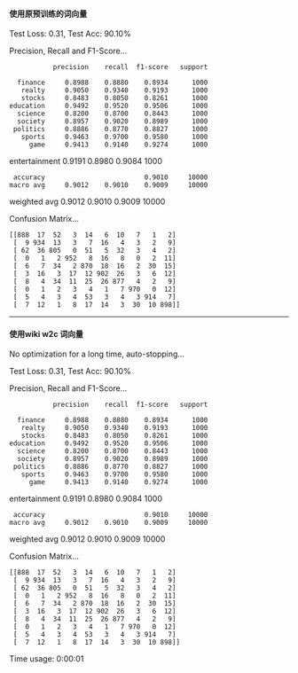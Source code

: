 #### 使用原预训练的词向量

Test Loss:  0.31,  Test Acc: 90.10%

Precision, Recall and F1-Score...

               precision    recall  f1-score   support

      finance     0.8988    0.8880    0.8934      1000
       realty     0.9050    0.9340    0.9193      1000
       stocks     0.8483    0.8050    0.8261      1000
    education     0.9492    0.9520    0.9506      1000
      science     0.8200    0.8700    0.8443      1000
      society     0.8957    0.9020    0.8989      1000
     politics     0.8886    0.8770    0.8827      1000
       sports     0.9463    0.9700    0.9580      1000
         game     0.9413    0.9140    0.9274      1000
entertainment     0.9191    0.8980    0.9084      1000

     accuracy                         0.9010     10000
    macro avg     0.9012    0.9010    0.9009     10000
 weighted avg     0.9012    0.9010    0.9009     10000

Confusion Matrix...
```
[[888  17  52   3  14   6  10   7   1   2]
 [  9 934  13   3   7  16   4   3   2   9]
 [ 62  36 805   0  51   5  32   3   4   2]
 [  0   1   2 952   8  16   8   0   2  11]
 [  6   7  34   2 870  18  16   2  30  15]
 [  3  16   3  17  12 902  26   3   6  12]
 [  8   4  34  11  25  26 877   4   2   9]
 [  0   1   2   3   4   1   7 970   0  12]
 [  5   4   3   4  53   3   4   3 914   7]
 [  7  12   1   8  17  14   3  30  10 898]]
 ```
 ---
 #### 使用wiki w2c 词向量
 
No optimization for a long time, auto-stopping...

Test Loss:  0.31,  Test Acc: 90.10%

Precision, Recall and F1-Score...

               precision    recall  f1-score   support

      finance     0.8988    0.8880    0.8934      1000
       realty     0.9050    0.9340    0.9193      1000
       stocks     0.8483    0.8050    0.8261      1000
    education     0.9492    0.9520    0.9506      1000
      science     0.8200    0.8700    0.8443      1000
      society     0.8957    0.9020    0.8989      1000
     politics     0.8886    0.8770    0.8827      1000
       sports     0.9463    0.9700    0.9580      1000
         game     0.9413    0.9140    0.9274      1000
entertainment     0.9191    0.8980    0.9084      1000

     accuracy                         0.9010     10000
    macro avg     0.9012    0.9010    0.9009     10000
 weighted avg     0.9012    0.9010    0.9009     10000

Confusion Matrix...
```
[[888  17  52   3  14   6  10   7   1   2]
 [  9 934  13   3   7  16   4   3   2   9]
 [ 62  36 805   0  51   5  32   3   4   2]
 [  0   1   2 952   8  16   8   0   2  11]
 [  6   7  34   2 870  18  16   2  30  15]
 [  3  16   3  17  12 902  26   3   6  12]
 [  8   4  34  11  25  26 877   4   2   9]
 [  0   1   2   3   4   1   7 970   0  12]
 [  5   4   3   4  53   3   4   3 914   7]
 [  7  12   1   8  17  14   3  30  10 898]]
 ```
Time usage: 0:00:01
